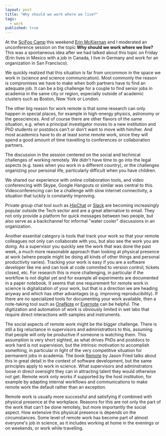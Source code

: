 ```yaml
---
layout: post
title: "Why should we work where we live?"
tags: 
  - work
published: true
---
```



At the [SciFoo Camp](http://www.digital-science.com/events/scifoo-camp-2015/) this weekend [Erin McKiernan](https://emckiernan.wordpress.com) and I moderated an unconference session on the topic **Why should we work where we live?** This was a spontaneous idea after we had talked about this topic on Friday (Erin lives in Mexico with a job in Canada, I live in Germany and work for an organization in San Francisco).<!--more-->

We quickly realized that this situation is far from uncommon in the space we work in (science and science communication). Most commonly the reason is compromises we have to make when both partners have to find an adequate job. It can be a big challenge for a couple to find senior jobs in academia in the same city or region, especially outside of academic clusters such as Boston, New York or London.

The other big reason for work remote is that some research can only happen in special places, for example in high-energy physics, astronomy or the geosciences. And of course there are other flavors of the same situation, e.g. when a principal investigator moves to a new institution and PhD students or postdocs can't or don't want to move with him/her. And most academics have to do at least some remote work, since they will spend a good amount of time travelling to conferences or collaboration partners.

The discussion in the session centered on the social and technical challenges of working remotely. We didn't have time to go into the legal aspects (e.g. taxes when you work in a different country), or the challenges organizing your personal life, particularly difficult when you have children.

We shared our experience with online collaboration tools, and video conferencing with Skype, Google Hangouts or similar was central to this. Videoconferencing can be a challenge with slow internet connectivity, a situation that luckily is constantly improving.

Private group chat tool such as [HipChat](https://www.hipchat.com/) or [Slack](https://slack.com/) are becoming increasingly popular outside the Tech sector and are a great alternative to email. They not only provide a platform for quick messages between two people, but also serve as a backchannel for informal "water cooler" discussions in an organization.

Another essential category is tools that track your work so that your remote colleagues not only can collaborate with you, but also see the work you are doing. As a supervisor you quickly see the work that was done the past week, a much more reasonable approach than looking at physical presence at work (where people might be doing all kinds of other things and personal productivity varies). Tracking your work is easy if you are a software developer like me and can look at code commited to version control, tickets closed, etc. For research this is more challenging, in particular if the workflow is not digital yet and for example all experiments are documented in a paper notebook. It seems that one requirement for remote work in science is digitalization of your work, but that is a direction we are heading anyway and which has other advantages (e.g. improving reproducibility). If there are no specialized tools for documenting your work available, then a note-taking tool such as [OneNote](https://www.onenote.com/) or [Evernote](https://evernote.com/) can be helpful. The digitization and automation of work is obviously limited in wet labs that require direct interactions with samples and instruments.

The social aspects of remote work might be the bigger challenge. There is still a big reluctance in supervisors and administrattors to this, assuming that people will only be productive if someone is watching them. This assumption is very short sighted, as what drives PhDs and postdocs to work hard is not supervision, but the intrinsic motivation to accomplish something, in particular in light of the very competitive situation for permanent jobs in academia. The book [Remote](http://37signals.com/remote/) by Jason Fried talks about this in great detail in the context of software development, but the same principles apply to work in science. What supervisors and adminstrators loose in direct oversight they can in attracting talent they would otherwise not get. Remote work only works if supported by the host institution, for example by adapting internal workflows and communications to make remote work the default rather than an exception.

Remote work is usually more successful and satisfying if combined with physical presence at the workplace. Reasons for this are not only the part of the work that can't be done remotely, but more importantly the social aspect. How extensive this physical presence is depends on the circumstances. Some level of remote work has become part of almost everyone's job in science, as it includes working at home in the evenings or on weekends, or work while travelling.
